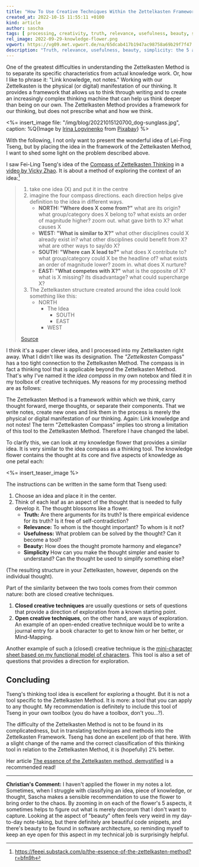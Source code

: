 ```yaml
---
title: "How To Use Creative Techniques Within the Zettelkasten Framework"
created_at: 2022-10-15 11:55:11 +0100
kind: article
author: sascha
tags: [ processing, creativity, truth, relevance, usefulness, beauty, simplicity ]
rel_image: 2022-09-29-knowledge-flower.png
vgwort: https://vg09.met.vgwort.de/na/65dcab417b1947ac98758a69b29f7f47
description: "Truth, relevance, usefulness, beauty, simplicity: the 5 aspects of an idea."
---
```

One of the greatest difficulties in understanding the Zettelkasten Method is to separate its specific characteristics from actual knowledge work. Or, how I like to phrase it: "Link knowledge, not notes." Working with our Zettelkasten is the physical (or digital) manifestation of our thinking. It provides a framework that allows us to think through writing and to create an increasingly complex thinking machine that can help us think deeper than being on our own. The Zettelkasten Method provides a framework for our thinking, but does not prescribe what and how we think.

<%= insert_image file: "/img/blog/20221015120700_dog-sunglass.jpg", caption: %Q{Image by <a href="https://pixabay.com/users/5991595-5991595/">Irina Logvinenko</a> from <a href="https://pixabay.com/">Pixabay</a>} %>

With the following, I not only want to present the wonderful idea of Lei-Fing Tseng, but by placing the idea in the framework of the Zettelkasten Method, I want to shed some light on the problem described above.

I saw Fei-Ling Tseng's idea of the  [Compass of Zettelkasten Thinking](https://feeei.substack.com/i/48707291/the-compass-of-zettelkasten-thinking)  in a [video by Vicky Zhao](https://youtu.be/5O46Rqh5zHE?t=297). It is about a method of exploring the context of an idea:[^2022-09-08]

[^2022-09-08]: https://feeei.substack.com/p/the-essence-of-the-zettelkasten-method?r=bfn9h

> 1.  take one idea (X) and put it in the centre
> 2.  imagine the four compass directions. each direction helps give definition to the idea in different ways.
>     -   **NORTH: "Where does X come from?"** what are its origin? what group/category does X belong to? what exists an order of magnitude higher? zoom out. what gave birth to X? what causes X
>     -   **WEST: "What is similar to X?"** what other disciplines could X already exist in? what other disciplines could benefit from X? what are other ways to say/do X?
>     -   **SOUTH: "Where can X lead to?"** what does X contribute to? what group/category could X be the headline of? what exists an order of magnitude lower? zoom in. what does X nurture?
>     -   **EAST: "What competes with X?"** what is the opposite of X? what is X missing? its disadvantage? what could supercharge X?
> 3.  The Zettelkasten structure created around the idea could look something like this:
>     -   NORTH
>         -   The Idea
>             -   SOUTH
>             -   EAST
>         -   WEST
>
> [Source](https://feeei.substack.com/i/48707291/instructions)

I think it's a super clever idea, and I processed into my Zettelkasten right away. What I didn't like was its designation. The *"Zettelkasten* Compass" has a too tight connection to the Zettelkasten Method. The compass is in fact a thinking tool that is applicable beyond the Zettelkasten Method. That's why I've named it the *idea compass* in my own notebox and filed it in my toolbox of creative techniques. My reasons for my processing method are as follows:

The Zettelkasten Method is a framework *within* which we think, carry thought forward, merge thoughts, or separate their components. That we write notes, create new ones and link them in the process is merely the physical or digital manifestation of our thinking. Again: Link knowledge and not notes! The term "Zettelkasten Compass" implies too strong a limitation of this tool to the Zettelkasten Method. Therefore I have changed the label.

To clarify this, we can look at my knowledge flower that provides a similar idea. It is very similar to the idea compass as a thinking tool. The knowledge flower contains the thought at its core and five aspects of knowledge as one petal each:

<%= insert_teaser_image %>

The instructions can be written in the same form that Tseng used:

1. Choose an idea and place it in the center.
2. Think of each leaf as an aspect of the thought that is needed to fully develop it. The thought blossoms like a flower.
   - **Truth:** Are there arguments for its truth? Is there empirical evidence for its truth? Is it free of self-contradiction?
   - **Relevance:** To whom is the thought important? To whom is it not?
   - **Usefulness:** What problem can be solved by the thought? Can it become a tool?
   - **Beauty:** How does the thought promote harmony and elegance?
   - **Simplicity** How can you make the thought simpler and easier to understand? Can the thought be used to simplify something else?

(The resulting structure in your Zettelkasten, however, depends on the individual thought).

Part of the similarity between the two tools comes from their common nature: both are closed creative techniques.

1. **Closed creative techniques** are usually questions or sets of questions that provide a direction of exploration from a known starting point.
2. **Open creative techniques**, on the other hand, are ways of exploration. An example of an open-ended creative technique would be to write a journal entry for a book character to get to know him or her better, or Mind-Mapping.

Another example of such a (closed) creative technique is the [mini-character sheet based on my functional model of characters](https://zettelkasten.de/posts/zettelkasten-fiction-writing-part-3-tools-analysing-story/). This tool is also a set of questions that provides a direction for exploration.

## Concluding

Tseng's thinking tool idea is excellent for exploring a thought. But it is not a tool specific to the Zettelkasten Method. It is more: a tool that you can apply to any thought. My recommendation is definitely to include this tool of Tseng in your own toolbox (you do have a toolbox, don't you...?).

The difficulty of the Zettelkasten Method is not to be found in its complicatedness, but in translating techniques and methods into the Zettelkasten Framework. Tseng has done an excellent job of that here. With a slight change of the name and the correct classification of this thinking tool in relation to the Zettelkasten Method, it is (hopefully) 2% better.

Her article [The essence of the Zettelkasten method, demystified](https://feeei.substack.com/p/the-essence-of-the-zettelkasten-method#%C2%A7the-compass-of-zettelkasten-thinking) is a recommended read!

---------

**Christian's Comment:** I haven't applied the flower in my notes a lot. Sometimes, when I struggle with classifying an idea, piece of knowledge, or thought, Sascha makes a sensible recommendation to use the flower to bring order to the chaos. By zooming in on each of the flower's 5 aspects, it sometimes helps to figure out what is merely decorum that I don't want to capture. Looking at the aspect of "beauty" often feels very weird in my day-to-day note-taking, but there definitely are beautiful code snippets, and there's beauty to be found in software architecture, so reminding myself to keep an eye open for this aspect in my technical job is surprisingly helpful.
